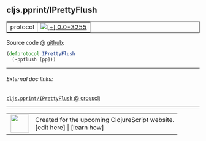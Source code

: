 ## cljs.pprint/IPrettyFlush



 <table border="1">
<tr>
<td>protocol</td>
<td><a href="https://github.com/cljsinfo/cljs-api-docs/tree/0.0-3255"><img valign="middle" alt="[+] 0.0-3255" title="Added in 0.0-3255" src="https://img.shields.io/badge/+-0.0--3255-lightgrey.svg"></a> </td>
</tr>
</table>









Source code @ [github](https://github.com/clojure/clojurescript/blob/r3269/src/main/cljs/cljs/pprint.cljs#L145-L146):

```clj
(defprotocol IPrettyFlush
  (-ppflush [pp]))
```

<!--
Repo - tag - source tree - lines:

 <pre>
clojurescript @ r3269
└── src
    └── main
        └── cljs
            └── cljs
                └── <ins>[pprint.cljs:145-146](https://github.com/clojure/clojurescript/blob/r3269/src/main/cljs/cljs/pprint.cljs#L145-L146)</ins>
</pre>

-->

---



###### External doc links:

[`cljs.pprint/IPrettyFlush` @ crossclj](http://crossclj.info/fun/cljs.pprint.cljs/IPrettyFlush.html)<br>

---

 <table>
<tr><td>
<img valign="middle" align="right" width="48px" src="http://i.imgur.com/Hi20huC.png">
</td><td>
Created for the upcoming ClojureScript website.<br>
[edit here] | [learn how]
</td></tr></table>

[edit here]:https://github.com/cljsinfo/cljs-api-docs/blob/master/cljsdoc/cljs.pprint/IPrettyFlush.cljsdoc
[learn how]:https://github.com/cljsinfo/cljs-api-docs/wiki/cljsdoc-files

<!--

This information was too distracting to show to readers, but I'll leave it
commented here since it is helpful to:

- pretty-print the data used to generate this document
- and show how to retrieve that data



The API data for this symbol:

```clj
{:ns "cljs.pprint",
 :name "IPrettyFlush",
 :type "protocol",
 :full-name-encode "cljs.pprint/IPrettyFlush",
 :source {:code "(defprotocol IPrettyFlush\n  (-ppflush [pp]))",
          :title "Source code",
          :repo "clojurescript",
          :tag "r3269",
          :filename "src/main/cljs/cljs/pprint.cljs",
          :lines [145 146]},
 :methods [{:name "-ppflush", :signature ["[pp]"], :docstring nil}],
 :full-name "cljs.pprint/IPrettyFlush",
 :history [["+" "0.0-3255"]]}

```

Retrieve the API data for this symbol:

```clj
;; from Clojure REPL
(require '[clojure.edn :as edn])
(-> (slurp "https://raw.githubusercontent.com/cljsinfo/cljs-api-docs/catalog/cljs-api.edn")
    (edn/read-string)
    (get-in [:symbols "cljs.pprint/IPrettyFlush"]))
```

-->
